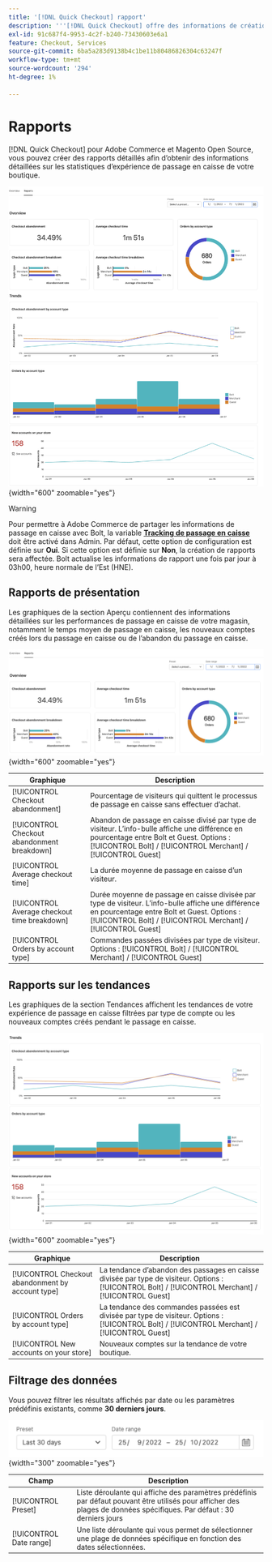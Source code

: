 ```yaml
---
title: '[!DNL Quick Checkout] rapport'
description: '''[!DNL Quick Checkout] offre des informations de création de rapports complètes."'
exl-id: 91c687f4-9953-4c2f-b240-73430603e6a1
feature: Checkout, Services
source-git-commit: 6ba5a283d9138b4c1be11b80486826304c63247f
workflow-type: tm+mt
source-wordcount: '294'
ht-degree: 1%

---
```


# Rapports

[!DNL Quick Checkout] pour Adobe Commerce et Magento Open Source, vous pouvez créer des rapports détaillés afin d’obtenir des informations détaillées sur les statistiques d’expérience de passage en caisse de votre boutique.

![Vue Rapports](assets/reports-view-big-checkout.png){width="600" zoomable="yes"}

>[!WARNING]
>
> Pour permettre à Adobe Commerce de partager les informations de passage en caisse avec Bolt, la variable [**Tracking de passage en caisse**](../quick-checkout/settings-quick-checkout.md)  doit être activé dans Admin. Par défaut, cette option de configuration est définie sur **Oui**. Si cette option est définie sur **Non**, la création de rapports sera affectée. Bolt actualise les informations de rapport une fois par jour à 03h00, heure normale de l’Est (HNE).

## Rapports de présentation

Les graphiques de la section Aperçu contiennent des informations détaillées sur les performances de passage en caisse de votre magasin, notamment le temps moyen de passage en caisse, les nouveaux comptes créés lors du passage en caisse ou de l’abandon du passage en caisse.

![Présentation des rapports](assets/overview-report-checkout.png){width="600" zoomable="yes"}

| Graphique | Description |
|---|---|
| [!UICONTROL Checkout abandonment] | Pourcentage de visiteurs qui quittent le processus de passage en caisse sans effectuer d’achat. |
| [!UICONTROL Checkout abandonment breakdown] | Abandon de passage en caisse divisé par type de visiteur. L’info-bulle affiche une différence en pourcentage entre Bolt et Guest. Options : [!UICONTROL Bolt] / [!UICONTROL Merchant] / [!UICONTROL Guest] |
| [!UICONTROL Average checkout time] | La durée moyenne de passage en caisse d’un visiteur. |
| [!UICONTROL Average checkout time breakdown] | Durée moyenne de passage en caisse divisée par type de visiteur. L’info-bulle affiche une différence en pourcentage entre Bolt et Guest. Options : [!UICONTROL Bolt] / [!UICONTROL Merchant] / [!UICONTROL Guest] |
| [!UICONTROL Orders by account type] | Commandes passées divisées par type de visiteur. Options : [!UICONTROL Bolt] / [!UICONTROL Merchant] / [!UICONTROL Guest] |

## Rapports sur les tendances

Les graphiques de la section Tendances affichent les tendances de votre expérience de passage en caisse filtrées par type de compte ou les nouveaux comptes créés pendant le passage en caisse.

![Tendances des rapports](assets/trends-report-checkout.png){width="600" zoomable="yes"}

| Graphique | Description |
|---|---|
| [!UICONTROL Checkout abandonment by account type] | La tendance d’abandon des passages en caisse divisée par type de visiteur. Options : [!UICONTROL Bolt] / [!UICONTROL Merchant] / [!UICONTROL Guest] |
| [!UICONTROL Orders by account type] | La tendance des commandes passées est divisée par type de visiteur. Options : [!UICONTROL Bolt] / [!UICONTROL Merchant] / [!UICONTROL Guest] |
| [!UICONTROL New accounts on your store] | Nouveaux comptes sur la tendance de votre boutique. |

## Filtrage des données

Vous pouvez filtrer les résultats affichés par date ou les paramètres prédéfinis existants, comme **30 derniers jours**.

![Affichage des filtres](assets/filter-view.png){width="300" zoomable="yes"}

| Champ | Description |
|---|---|
| [!UICONTROL Preset] | Liste déroulante qui affiche des paramètres prédéfinis par défaut pouvant être utilisés pour afficher des plages de données spécifiques. Par défaut : 30 derniers jours |
| [!UICONTROL Date range] | Une liste déroulante qui vous permet de sélectionner une plage de données spécifique en fonction des dates sélectionnées. |
